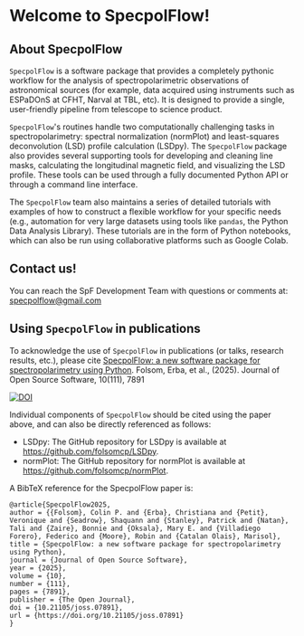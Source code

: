 # Welcome to SpecpolFlow!

## About SpecpolFlow

`SpecpolFlow` is a software package that provides a completely pythonic workflow for the analysis of spectropolarimetric observations of astronomical sources (for example, data acquired using instruments such as ESPaDOnS at CFHT, Narval at TBL, etc). It is designed to provide a single, user-friendly pipeline from telescope to science product.

`SpecpolFlow`'s routines handle two computationally challenging tasks in spectropolarimetry: spectral normalization (normPlot) and least-squares deconvolution (LSD) profile calculation (LSDpy). The `SpecpolFlow` package also provides several supporting tools for developing and cleaning line masks, calculating the longitudinal magnetic field, and visualizing the LSD profile. These tools can be used through a fully documented Python API or through a command line interface.

The `SpecpolFlow` team also maintains a series of detailed tutorials with examples of how to construct a flexible workflow for your specific needs (e.g., automation for very large datasets using tools like `pandas`, the Python Data Analysis Library). These tutorials are in the form of Python notebooks, which can also be run using collaborative platforms such as Google Colab. 

## Contact us!
You can reach the SpF Development Team with questions or comments at: specpolflow@gmail.com

## Using `SpecpolFlow` in publications
To acknowledge the use of `SpecpolFlow` in publications (or talks, research results, etc.), please cite
[SpecpolFlow: a new software package for spectropolarimetry using Python](https://joss.theoj.org/papers/10.21105/joss.07891). Folsom, Erba, et al., (2025). Journal of Open Source Software, 10(111), 7891

[![DOI](https://joss.theoj.org/papers/10.21105/joss.07891/status.svg)](https://doi.org/10.21105/joss.07891)

Individual components of `SpecpolFlow` should be cited using the paper above, and can also be directly referenced as follows:
- LSDpy: The GitHub repository for LSDpy is available at https://github.com/folsomcp/LSDpy.  
- normPlot: The GitHub repository for normPlot is available at https://github.com/folsomcp/normPlot.  

A BibTeX reference for the SpecpolFlow paper is:
```
@article{SpecpolFlow2025, 
author = {{Folsom}, Colin P. and {Erba}, Christiana and {Petit}, Veronique and {Seadrow}, Shaquann and {Stanley}, Patrick and {Natan}, Tali and {Zaire}, Bonnie and {Oksala}, Mary E. and {Villadiego Forero}, Federico and {Moore}, Robin and {Catalan Olais}, Marisol},
title = {SpecpolFlow: a new software package for spectropolarimetry using Python},
journal = {Journal of Open Source Software}, 
year = {2025}, 
volume = {10}, 
number = {111}, 
pages = {7891}, 
publisher = {The Open Journal}, 
doi = {10.21105/joss.07891}, 
url = {https://doi.org/10.21105/joss.07891}
}
```